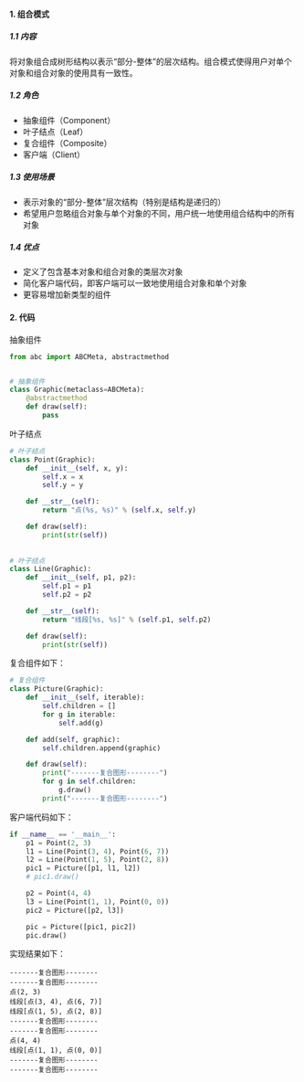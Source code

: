 #### 1. 组合模式

##### 1.1 内容

将对象组合成树形结构以表示“部分-整体”的层次结构。组合模式使得用户对单个对象和组合对象的使用具有一致性。

##### 1.2 角色

+ 抽象组件（Component）
+ 叶子结点（Leaf）
+ 复合组件（Composite）
+ 客户端（Client）

##### 1.3 使用场景

+ 表示对象的“部分-整体”层次结构（特别是结构是递归的）
+ 希望用户忽略组合对象与单个对象的不同，用户统一地使用组合结构中的所有对象

##### 1.4 优点

+ 定义了包含基本对象和组合对象的类层次对象
+ 简化客户端代码，即客户端可以一致地使用组合对象和单个对象
+ 更容易增加新类型的组件



#### 2. 代码

抽象组件

```python
from abc import ABCMeta, abstractmethod


# 抽象组件
class Graphic(metaclass=ABCMeta):
    @abstractmethod
    def draw(self):
        pass
```

叶子结点

```python
# 叶子结点
class Point(Graphic):
    def __init__(self, x, y):
        self.x = x
        self.y = y

    def __str__(self):
        return "点(%s, %s)" % (self.x, self.y)

    def draw(self):
        print(str(self))
        
        
# 叶子结点
class Line(Graphic):
    def __init__(self, p1, p2):
        self.p1 = p1
        self.p2 = p2

    def __str__(self):
        return "线段[%s, %s]" % (self.p1, self.p2)

    def draw(self):
        print(str(self))
```

复合组件如下：

```python
# 复合组件
class Picture(Graphic):
    def __init__(self, iterable):
        self.children = []
        for g in iterable:
            self.add(g)

    def add(self, graphic):
        self.children.append(graphic)

    def draw(self):
        print("-------复合图形--------")
        for g in self.children:
            g.draw()
        print("-------复合图形--------")
```

客户端代码如下：

```python
if __name__ == '__main__':
    p1 = Point(2, 3)
    l1 = Line(Point(3, 4), Point(6, 7))
    l2 = Line(Point(1, 5), Point(2, 8))
    pic1 = Picture([p1, l1, l2])
    # pic1.draw()

    p2 = Point(4, 4)
    l3 = Line(Point(1, 1), Point(0, 0))
    pic2 = Picture([p2, l3])

    pic = Picture([pic1, pic2])
    pic.draw()
```

实现结果如下：

```
-------复合图形--------
-------复合图形--------
点(2, 3)
线段[点(3, 4), 点(6, 7)]
线段[点(1, 5), 点(2, 8)]
-------复合图形--------
-------复合图形--------
点(4, 4)
线段[点(1, 1), 点(0, 0)]
-------复合图形--------
-------复合图形--------
```

